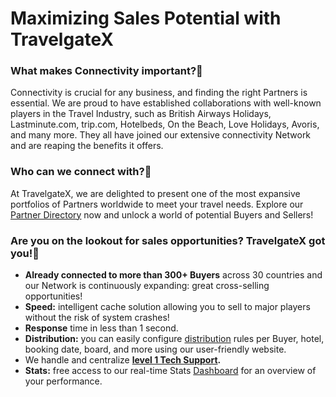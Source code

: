 ﻿---
sidebar_position: 1
---

# Maximizing Sales Potential with TravelgateX


### What makes Connectivity important?🚀
Connectivity is crucial for any business, and finding the right Partners is essential. We are proud to have established collaborations with well-known players in the Travel Industry, such as British Airways Holidays, Lastminute.com, trip.com, Hotelbeds, On the Beach, Love Holidays, Avoris, and many more. They all have joined our extensive connectivity Network and are reaping the benefits it offers.
### Who can we connect with?🔁
At TravelgateX, we are delighted to present one of the most expansive portfolios of Partners worldwide to meet your travel needs. Explore our [Partner Directory](https://app.travelgatex.com/network) now and unlock a world of potential Buyers and Sellers!
### Are you on the lookout for sales opportunities? TravelgateX got you!🌟
- **Already connected to more than 300+ Buyers** across 30 countries and our Network is continuously expanding: great cross-selling opportunities!
- **Speed:** intelligent cache solution allowing you to sell to major players without the risk of system crashes!
- **Response** time in less than 1 second.
- **Distribution:** you can easily configure [distribution](https://knowledge.travelgate.com/distribution) rules per Buyer, hotel, booking date, board,  and more using our user-friendly website.
- We handle and centralize **[level 1 Tech Support](https://knowledge.travelgate.com/how-does-tgx-tech-support-work).**
- **Stats:** free access to our real-time Stats [Dashboard](https://knowledge.travelgate.com/stats-app) for an overview of your performance.
